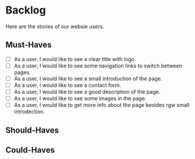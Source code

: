 # Backlog

Here are the stories of our websie users.

## Must-Haves

- [ ] As a user, I would like to see a clear title with logo.
- [ ] As a user, I would like to see some navigation links to switch between
      pages.
- [ ] As a user, I would like to see a small introduction of the page.
- [ ] As a user, I would like to see a contact form.
- [ ] As a user, I would like to see a good description of the page.
- [ ] As a user, I would like to see some images in the page.
- [ ] As a user, I would like to get more info about the page besides rgw small
      introdection.

## Should-Haves

## Could-Haves
